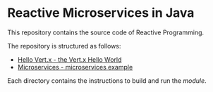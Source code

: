 # Reactive Microservices in Java

This repository contains the source code of Reactive Programming.

The repository is structured as follows:


* [Hello Vert.x - the Vert.x Hello World](hello-vertx)
* [Microservices - microservices example](microservices)


Each directory contains the instructions to build and run the _module_. 
